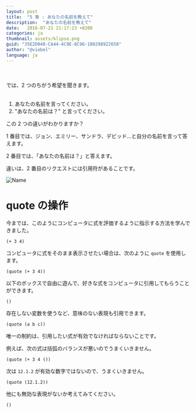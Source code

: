 ```yaml
---
layout: post
title:  "5 章 : あなたの名前を教えて"
description:  "あなたの名前を教えて"
date:   2016-07-21 21:17:23 +0200
categories: ja
thumbnail: assets/klipse.png
guid: "35E2D040-CA44-4C9E-8C96-180298922658"
author: "@viebel"
language: ja
---
```




<br/>
<br/>
では、2 つのちがう希望を聞きます。
<br/>
<br/>

1. あなたの名前を言ってください。
2. "あなたの名前は？" と言ってください。

この 2 つの違いがわかりますか？

1 番目では、ジョン、エミリー、サンドラ、デビッド...と自分の名前を言って答えます。

2 番目では、「あなたの名前は？」と答えます。

違いは、2 番目のリクエストには引用符があることです。


![Name](/assets/images/what_name.jpg)

# quote の操作

今までは、このようにコンピュータに式を評価するように指示する方法を学んできました。

~~~klipse
(+ 3 4)
~~~

コンピュータに式をそのまま表示させたい場合は、次のように `quote` を使用します。

~~~klipse
(quote (+ 3 4))
~~~

以下のボックスで自由に遊んで、好きな式をコンピュータに引用してもらうことができます。

~~~klipse
()
~~~

存在しない変数を使うなど、意味のない表現も引用できます。


~~~klipse
(quote (a b c))
~~~


唯一の制約は、引用したい式が有効でなければならないことです。

例えば、次の式は括弧のバランスが悪いのでうまくいきません。

~~~klipse
(quote (+ 3 4 ())
~~~

次は `12.1.2` が有効な数字ではないので、うまくいきません。

~~~klipse
(quote (12.1.2))
~~~

他にも無効な表現がないか考えてみてください。

~~~klipse
()
~~~

